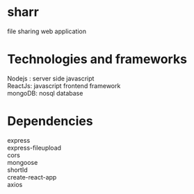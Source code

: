 # sharr
file sharing web application 


# Technologies and frameworks 

Nodejs : server side javascript \
ReactJs: javascript frontend framework\
mongoDB: nosql database 

# Dependencies

express \
express-fileupload \
cors \
mongoose\
shortId\
create-react-app\
axios




